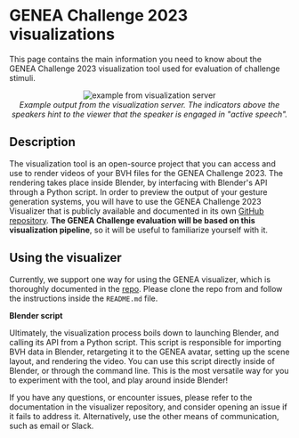 # GENEA Challenge 2023 visualizations

This page contains the main information you need to know about the GENEA Challenge 2023 visualization tool used for evaluation of challenge stimuli.

<p align="center">
  <img src="demo.gif" alt="example from visualization server">
  <br>
  <i>Example output from the visualization server. The indicators above the speakers hint to the viewer that the speaker is engaged in "active speech".</i>
</p>

## Description
The visualization tool is an open-source project that you can access and use to render videos of your BVH files for the GENEA Challenge 2023.
The rendering takes place inside Blender, by interfacing with Blender's API through a Python script.
In order to preview the output of your gesture generation systems, you will have to use the GENEA Challenge 2023 Visualizer that is publicly available and documented in its own [GitHub repository](https://github.com/TeoNikolov/genea_visualizer).
**The GENEA Challenge evaluation will be based on this visualization pipeline**, so it will be useful to familiarize yourself with it.

## Using the visualizer

Currently, we support one way for using the GENEA visualizer, which is thoroughly documented in the [repo](https://github.com/TeoNikolov/genea_visualizer).
Please clone the repo from and follow the instructions inside the `README.md` file.

**Blender script**

Ultimately, the visualization process boils down to launching Blender, and calling its API from a Python script. This script is responsible for importing BVH data in Blender, retargeting it to the GENEA avatar, setting up the scene layout, and rendering the video. You can use this script directly inside of Blender, or through the command line. This is the most versatile way for you to experiment with the tool, and play around inside Blender!

If you have any questions, or encounter issues, please refer to the documentation in the visualizer repository, and consider opening an issue if it fails to address it. Alternatively, use the other means of communication, such as email or Slack.
